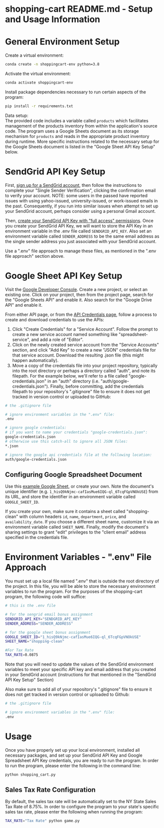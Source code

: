 # shopping-cart README.md - Setup and Usage Information

# General Environment Setup

Create a virtual environment:
```sh
conda create -n shoppingcart-env python=3.8
```
Activate the virtual environment:
```sh
conda activate shoppingcart-env
```
Install package dependencies necessary to run certain aspects of the program:
```sh
pip install -r requirements.txt
```
Data setup:  
The provided code includes a variable called ```products``` which facilitates management of the products inventory from within the application's source code. The program uses a Google Sheets document as its storage mechanism for ```products``` and reads in the appropriate product inventory during runtime. More specific instructions related to the necessary setup for the Google Sheets document is listed in the "Google Sheet API Key Setup" below.

# SendGrid API Key Setup
First, [sign up for a SendGrid account](https://app.sendgrid.com/login?redirect_to=%2Fsettings%2Fapi_keys), then follow the instructions to complete your "Single Sender Verification", clicking the confirmation email to verify your account. 
NOTE: some users in the passed have reported issues with using yahoo-issued, university-issued, or work-issued emails in the past. Consequently, if you run into similar issues when attempt to set up your SendGrid account, perhaps consider using a personal Gmail account. 

Then, [create your SendGrid API Key with "full access" permissions](https://app.sendgrid.com/login?redirect_to=%2Fsettings%2Fapi_keys). Once you create your SendGrid API Key, we will want to store the API Key in an environment variable in the .env file called ```SENDGRID_API_KEY```. Also set an environment variable called ```SENDER_ADDRESS``` to be the same email address as the single sender address you just associated with your SendGrid account.

Use a ".env" file approach to manage these files, as mentioned in the ".env file approach" section above. 

# Google Sheet API Key Setup
Visit the [Google Developer Console](https://console.developers.google.com/cloud-resource-manager). Create a new project, or select an existing one. Click on your project, then from the project page, search for the "Google Sheets API" and enable it. Also search for the "Google Drive API" and enable it.

From either API page, or from the [API Credentials page](https://console.developers.google.com/apis/credentials), follow a process to create and download credentials to use the APIs:

1. Click "Create Credentials" for a "Service Account". Follow the prompt to create a new service account named something like "spreadsheet-service", and add a role of "Editor".
2. Click on the newly created service account from the "Service Accounts" section, and click "Add Key" to create a new "JSON" credentials file for that service account. Download the resulting .json file (this might happen automatically).
3. Move a copy of the credentials file into your project repository, typically into the root directory or perhaps a directory called "auth", and note its filepath. For the example below, we'll refer to a file called "google-credentials.json" in an "auth" directory (i.e. "auth/google-credentials.json").
Finally, before committing, add the credentials filepath to your repository's ".gitignore" file to ensure it does not get tracked in version control or uploaded to GitHub:
```sh
# the .gitignore file

# ignore environment variables in the ".env" file:
.env

# ignore google credentials:
# if you want to name your credentials "google-credentials.json":
google-credentials.json 
# otherwise use this catch-all to ignore all JSON files:
*.json   

# ignore the google api credentials file at the following location:
auth/google-credentials.json
```

## Configuring Google Spreadsheet Document 
Use this [example Google Sheet](https://docs.google.com/spreadsheets/d/1_hisQ9kNjmc-cafIasMue6IQG-ql_6TcqFGpVNOkUSE/), or create your own. Note the document's unique identifier (e.g. ```1_hisQ9kNjmc-cafIasMue6IQG-ql_6TcqFGpVNOkUSE```) from its URL, and store the identifier in an environment variable called ```GOOGLE_SHEET_ID```.

If you create your own, make sure it contains a sheet called "shopping-clean" with column headers ```id```, ```name```, ```department```, ```price```, and ```availability_date```. If you choose a different sheet name, customize it via an environment variable called ```SHEET_NAME```. Finally, modify the document's sharing settings to grant "edit" privileges to the "client email" address specified in the credentials file.

# Environment Variables - ".env" File Approach
You must set up a local file named ".env" that is outside the root directory of the project. In this file, you will be able to store the necessary environment variables to run the program. For the purposes of the shopping-cart program, the following code will suffice:
```sh
# this is the .env file

# for the sengrid email bonus assignment
SENDGRID_API_KEY="SENDGRID_API_KEY"
SENDER_ADDRESS="SENDER_ADDRESS"

# for the google sheet bonus assignment 
GOOGLE_SHEET_ID="1_hisQ9kNjmc-cafIasMue6IQG-ql_6TcqFGpVNOkUSE"
SHEET_NAME="shopping-clean"

#For Tax Rate
TAX_RATE=0.0875
```
Note that you will need to update the values of the SendGrid environment variables to meet your specific API key and email address that you created in your SendGrid account (instructions for that mentioned in the "SendGrid API Key Setup" Section)

Also make sure to add all of your repository's ".gitignore" file to ensure it does not get tracked in version control or uploaded to Github:  
```sh
# the .gitignore file

# ignore environment variables in the ".env" file:
.env
```

# Usage
Once you have properly set up your local environment, installed all necessary packages, and set up your SendGrid API Key and Google Spreadsheet API Key credentials, you are ready to run the program. 
In order to run the program, please enter the following in the command line: 
```sh
python shopping_cart.py
```

## Sales Tax Rate Configuration
By default, the sales tax rate will be automatically set to the NY State Sales Tax Rate of 8.75%.
In order to configure the program to your state's specific sales tax rate, please enter the following when running the program:
```sh
TAX_RATE="Tax Rate" python game.py
```

